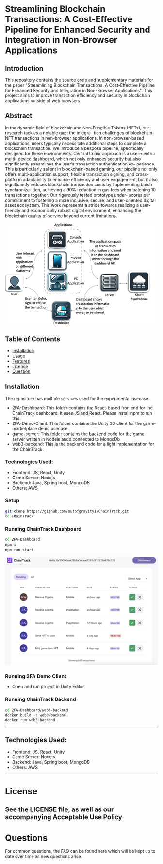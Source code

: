 

# Streamlining Blockchain Transactions: A Cost-Effective Pipeline for Enhanced Security and Integration in Non-Browser Applications

## Introduction
This repository contains the source code and supplementary materials for the paper "Streamlining Blockchain Transactions: A Cost-Effective Pipeline for Enhanced Security and Integration in Non-Browser Applications". This project aims to improve transaction efficiency and security in blockchain applications outside of web browsers.

## Abstract
In the dynamic field of blockchain and Non-Fungible
Tokens (NFTs), our research tackles a notable gap: the integra-
tion challenges of blockchain-NFT transactions in non-browser
applications. In non-browser-based applications, users typically
necessitate additional steps to complete a blockchain transaction.
We introduce a bespoke pipeline, specifically designed for these
environments. Central to our approach is a user-centric multi-
device dashboard, which not only enhances security but also
significantly streamlines the user’s transaction authentication ex-
perience. This is particularly salient in blockchain-based gaming,
our pipeline not only offers multi-application support, flexible
transaction signing, and cross-platform adaptability to enhance
efficiency and user engagement, but it also significantly reduces
blockchain transaction costs by implementing batch synchroniza-
tion, achieving a 90% reduction in gas fees when batching 10
transactions together. Our rigorously tested prototype under-
scores our commitment to fostering a more inclusive, secure,
and user-oriented digital asset ecosystem. This work represents a
stride towards realizing a user-friendly and economically robust
digital environment, enhancing the blockchain quality of service
beyond current limitations.

![](/img/Workflow.png)

## Table of Contents
- [Installation](#installation)
- [Usage](#usage)
- [Features](#features)
- [License](#license)
- [Question](#questions)

## Installation

The repository has multiple services used for the experimental usecase. 

- 2FA-Dashboard: This folder contains the React-based frontend for the ChainTrack dashboard. It uses JS and React. Please install npm to run this.
- 2FA-Demo-Client: This folder contains the Unity 3D client for the game-marketplace demo usecase.
- game-server: This folder contains the backend code for the game server written in Nodejs andd connected to MongoDb
- web3-backend: This is the backend code for a light implementation for the ChainTrack.

### Technologies Used:
- Frontend: JS, React, Unity
- Game Server: Nodejs
- Backend: Java, Spring boot, MongoDB
- Others: AWS
 
### Setup
```bash
git clone https://github.com/outofgravity1/ChainTrack.git
cd ChainTrack
```

### Running ChainTrack Dashboard
```bash
cd 2FA-Dashboard
npm i
npm run start
```
![](/img/Dashboard.jpeg)

### Running 2FA Demo Client

- Open and run project in Unity Editor

### Running ChainTrack Backend

```bash
cd 2FA-Dashboard/web3-backend
docker build -t web3-backend .
docker run web3-backend
```




---
## Technologies Used:
- Frontend: JS, React, Unity
- Game Server: Nodejs
- Backend: Java, Spring boot, MongoDB
- Others: AWS
---
# License

See the LICENSE file, as well as our accompanying Acceptable Use Policy
---

# Questions
For common questions, the FAQ can be found here which will be kept up to date over time as new questions arise.
